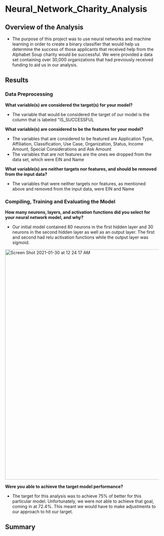 # Neural_Network_Charity_Analysis

## Overview of the Analysis

- The purpose of this project was to use neural networks and machine learning in order to create a binary classifier that would help us determine the success of those applicants that received help from the Alphabet Soup charity would be successful. We were provided a data set containing over 30,000 organizations that had previously received funding to aid us in our analysis. 

## Results

### Data Preprocessing

**What variable(s) are considered the target(s) for your model?**
- The variable that would be considered the target of our model is the column that is labeled "IS_SUCCESSFUL

**What variable(s) are considered to be the features for your model?**
- The variables that are considered to be featured are Application Type, Affiliation, Classification, Use Case, Organization, Status, Income Amount, Special Considerations and Ask Amount
- The variables that are not features are the ones we dropped from the data set, which were EIN and Name

**What variable(s) are neither targets nor features, and should be removed from the input data?**
- The variables that were neither targets nor features, as mentioned above and removed from the input data, were EIN and Name

### Compiling, Training and Evaluating the Model

**How many neurons, layers, and activation functions did you select for your neural network model, and why?**
- Our initial model contained 80 neurons in the first hidden layer and 30 neurons in the second hidden layer as well as an output layer. The first and second had relu activation functions while the output layer was sigmoid.

<img width="752" alt="Screen Shot 2021-01-30 at 12 24 17 AM" src="https://user-images.githubusercontent.com/68168883/106348092-8f5dc800-6291-11eb-87d7-1e43b49f0ca6.png">

**Were you able to achieve the target model performance?**
- The target for this analysis was to achieve 75% of better for this particular model. Unfortunately, we were not able to achieve that goal, coming in at 72.4%. This meant we would have to make adjustments to our approach to hit our target.


## Summary
